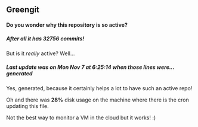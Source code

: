 ## Greengit

#### Do you wonder why this repository is so active?

##### After all it has 32756 commits!

But is it *really* active? Well...

##### Last update was on Mon Nov 7 at 6:25:14 when those lines were... generated

Yes, generated, because it certainly helps a lot to have such an active repo!

Oh and there was **28%** disk usage on the machine
where there is the cron updating this file.

Not the best way to monitor a VM in the cloud but it works! :)
